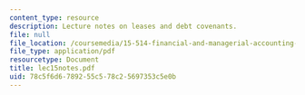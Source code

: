 ```yaml
---
content_type: resource
description: Lecture notes on leases and debt covenants.
file: null
file_location: /coursemedia/15-514-financial-and-managerial-accounting-summer-2003/78c5f6d6789255c578c25697353c5e0b_lec15notes.pdf
file_type: application/pdf
resourcetype: Document
title: lec15notes.pdf
uid: 78c5f6d6-7892-55c5-78c2-5697353c5e0b
---
```

